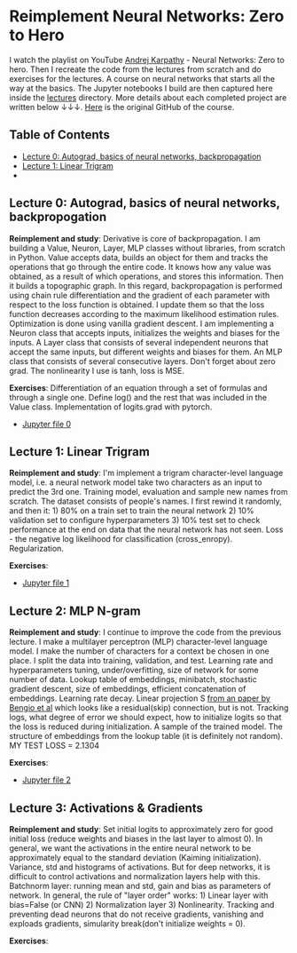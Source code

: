 # Reimplement Neural Networks: Zero to Hero
I watch the playlist on YouTube [Andrej Karpathy](https://www.youtube.com/@AndrejKarpathy) - Neural Networks: Zero to hero. Then I recreate the code from the lectures from scratch and do exercises for the lectures. A course on neural networks that starts all the way at the basics. The Jupyter notebooks I build are then captured here inside the [lectures](https://github.com/olegdavydovai/reimplement-nn-zero-to-hero/tree/main/lectures) directory. More details about each completed project are written below ↓↓↓. [Here](https://github.com/karpathy/nn-zero-to-hero?tab=readme-ov-file) is the original GitHub of the course.

## Table of Contents
- [Lecture 0: Autograd, basics of neural networks, backpropagation](https://github.com/olegdavydovai/reimplement-nn-zero-to-hero/blob/main/README.md#lecture-0-autograd-basics-of-neural-networks-backpropogation)
- [Lecture 1: Linear Trigram](https://github.com/olegdavydovai/reimplement-nn-zero-to-hero/blob/main/README.md#lecture-1-linear-trigram)
- 

## Lecture 0: Autograd, basics of neural networks, backpropogation
**Reimplement and study**: Derivative is core of backpropagation. I am building a Value, Neuron, Layer, MLP classes without libraries, from scratch in Python. Value accepts data, builds an object for them and tracks the operations that go through the entire code. It knows how any value was obtained, as a result of which operations, and stores this information. Then it builds a topographic graph. In this regard, backpropagation is performed using chain rule differentiation and the gradient of each parameter with respect to the loss function is obtained. I update them so that the loss function decreases according to the maximum likelihood estimation rules. Optimization is done using vanilla gradient descent. I am implementing a Neuron class that accepts inputs, initializes the weights and biases for the inputs. A Layer class that consists of several independent neurons that accept the same inputs, but different weights and biases for them. An MLP class that consists of several consecutive layers. Don't forget about zero grad. The nonlinearity I use is tanh, loss is MSE.

**Exercises**: Differentiation of an equation through a set of formulas and through a single one. Define log() and the rest that was included in the Value class. Implementation of logits.grad with pytorch.
- [Jupyter file 0](https://github.com/olegdavydovai/reimplement-nn-zero-to-hero/blob/main/lectures/lecture_0_autograd(micrograd).ipynb)

## Lecture 1: Linear Trigram
**Reimplement and study**: I'm implement a trigram character-level language model, i.e. a neural network model take two characters as an input to predict the 3rd one. Training model, evaluation and sample new names from scratch. The dataset consists of people's names. I first rewind it randomly, and then  it: 1) 80% on a train set to train the neural network 2) 10% validation set to configure hyperparameters 3) 10% test set to check performance at the end on data that the neural network has not seen. Loss - the negative log likelihood for classification (cross_enropy). Regularization.

**Exercises**:
- [Jupyter file 1](https://github.com/olegdavydovai/reimplement-nn-zero-to-hero/blob/main/lectures/lecture_1_trigram_bigram.ipynb)

## Lecture 2: MLP N-gram
**Reimplement and study**: I continue to improve the code from the previous lecture. I make a multilayer perceptron (MLP) character-level language model. I make the number of characters for a context be chosen in one place. I split the data into training, validation, and test. Learning rate and hyperparameters tuning, under/overfitting, size of network for some number of data. Lookup table of embeddings, minibatch, stochastic gradient descent, size of embeddings, efficient concatenation of embeddings. Learning rate decay. Linear projection S [from an paper by Bengio et al](https://www.jmlr.org/papers/volume3/bengio03a/bengio03a.pdf) which looks like a residual(skip) connection, but is not. Tracking logs, what degree of error we should expect, how to initialize logits so that the loss is reduced during initialization. A sample of the trained model. The structure of embeddings from the lookup table (it is definitely not random). MY TEST LOSS = 2.1304

**Exercises**:
- [Jupyter file 2](https://github.com/olegdavydovai/reimplement-nn-zero-to-hero/blob/main/lectures/lecture_2_MLP_fourgram.ipynb)

## Lecture 3: Activations & Gradients
**Reimplement and study**: Set initial logits to approximately zero for good initial loss (reduce weights and biases in the last layer to almost 0). In general, we want the activations in the entire neural network to be approximately equal to the standard deviation (Kaiming initialization). Variance, std and histograms of activations. But for deep networks, it is difficult to control activations and normalization layers help with this. Batchnorm layer: running mean and std, gain and bias as parameters of network. In general, the rule of "layer order" works: 1) Linear layer with bias=False (or CNN) 2) Normalization layer 3) Nonlinearity. Tracking and preventing dead neurons that do not receive gradients, vanishing and exploads gradients, simularity break(don't initialize weights = 0).

**Exercises**:
